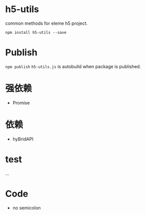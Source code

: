 # h5-utils
common methods for eleme h5 project.

```shell
npm install h5-utils --save
```

# Publish
`npm publish` `h5-utils.js` is autobuild when package is published.

# 强依赖
- Promise

# 依赖
- hyBridAPI

# test
...

# Code
- no semicolon

